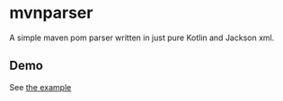 # mvnparser

A simple maven pom parser written in just pure Kotlin and Jackson xml.

## Demo

See [the example](./src/main/kotlin/com/github/lukpier/techradar/mvnparser/examples/SamplePomParser.kt)
